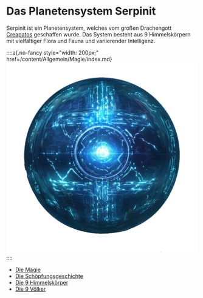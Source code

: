 # Das Planetensystem Serpinit

Serpinit ist ein Planetensystem, welches vom großen Drachengott [Creapatos](/content/Allgemein/Schoepfungsgeschichte.md#creapatos) geschaffen wurde.
Das System besteht aus 9 Himmelskörpern mit vielfältiger Flora und Fauna und variierender Intelligenz.


::::a{.no-fancy style="width: 200px;" href=/content/Allgemein/Magie/index.md}
![Die Magie](./Allgemein/Magie/images/Sgrisignier-Rune_komplex_2_Transparent.png)
::::

- [Die Magie](/content/Allgemein/Magie/index.md)
- [Die Schöpfungsgeschichte](/content/Allgemein/Schoepfungsgeschichte.md)
- [Die 9 Himmelskörper](/content/Himmelskoerper_/index.md)
- [Die 9 Völker](/content/Volk_/index.md)